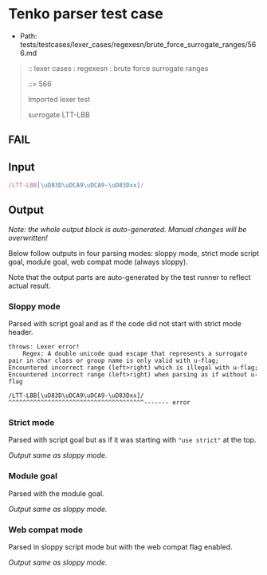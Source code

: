 # Tenko parser test case

- Path: tests/testcases/lexer_cases/regexesn/brute_force_surrogate_ranges/566.md

> :: lexer cases : regexesn : brute force surrogate ranges
>
> ::> 566
>
> Imported lexer test
>
> surrogate LTT-LBB

## FAIL

## Input

`````js
/LTT-LBB[\uD83D\uDCA9\uDCA9-\uD83Dxx]/
`````

## Output

_Note: the whole output block is auto-generated. Manual changes will be overwritten!_

Below follow outputs in four parsing modes: sloppy mode, strict mode script goal, module goal, web compat mode (always sloppy).

Note that the output parts are auto-generated by the test runner to reflect actual result.

### Sloppy mode

Parsed with script goal and as if the code did not start with strict mode header.

`````
throws: Lexer error!
    Regex: A double unicode quad escape that represents a surrogate pair in char class or group name is only valid with u-flag; Encountered incorrect range (left>right) which is illegal with u-flag; Encountered incorrect range (left>right) when parsing as if without u-flag

/LTT-LBB[\uD83D\uDCA9\uDCA9-\uD83Dxx]/
^^^^^^^^^^^^^^^^^^^^^^^^^^^^^^^^^^^^^^------- error
`````

### Strict mode

Parsed with script goal but as if it was starting with `"use strict"` at the top.

_Output same as sloppy mode._

### Module goal

Parsed with the module goal.

_Output same as sloppy mode._

### Web compat mode

Parsed in sloppy script mode but with the web compat flag enabled.

_Output same as sloppy mode._
